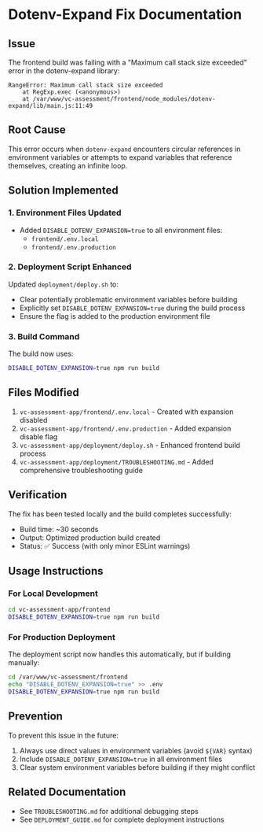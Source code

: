 # Dotenv-Expand Fix Documentation

## Issue

The frontend build was failing with a "Maximum call stack size exceeded" error in the dotenv-expand library:

```
RangeError: Maximum call stack size exceeded
    at RegExp.exec (<anonymous>)
    at /var/www/vc-assessment/frontend/node_modules/dotenv-expand/lib/main.js:11:49
```

## Root Cause

This error occurs when `dotenv-expand` encounters circular references in environment variables or attempts to expand variables that reference themselves, creating an infinite loop.

## Solution Implemented

### 1. Environment Files Updated

- Added `DISABLE_DOTENV_EXPANSION=true` to all environment files:
  - `frontend/.env.local`
  - `frontend/.env.production`

### 2. Deployment Script Enhanced

Updated `deployment/deploy.sh` to:

- Clear potentially problematic environment variables before building
- Explicitly set `DISABLE_DOTENV_EXPANSION=true` during the build process
- Ensure the flag is added to the production environment file

### 3. Build Command

The build now uses:

```bash
DISABLE_DOTENV_EXPANSION=true npm run build
```

## Files Modified

1. `vc-assessment-app/frontend/.env.local` - Created with expansion disabled
2. `vc-assessment-app/frontend/.env.production` - Added expansion disable flag
3. `vc-assessment-app/deployment/deploy.sh` - Enhanced frontend build process
4. `vc-assessment-app/deployment/TROUBLESHOOTING.md` - Added comprehensive troubleshooting guide

## Verification

The fix has been tested locally and the build completes successfully:

- Build time: ~30 seconds
- Output: Optimized production build created
- Status: ✅ Success (with only minor ESLint warnings)

## Usage Instructions

### For Local Development

```bash
cd vc-assessment-app/frontend
DISABLE_DOTENV_EXPANSION=true npm run build
```

### For Production Deployment

The deployment script now handles this automatically, but if building manually:

```bash
cd /var/www/vc-assessment/frontend
echo "DISABLE_DOTENV_EXPANSION=true" >> .env
DISABLE_DOTENV_EXPANSION=true npm run build
```

## Prevention

To prevent this issue in the future:

1. Always use direct values in environment variables (avoid `${VAR}` syntax)
2. Include `DISABLE_DOTENV_EXPANSION=true` in all environment files
3. Clear system environment variables before building if they might conflict

## Related Documentation

- See `TROUBLESHOOTING.md` for additional debugging steps
- See `DEPLOYMENT_GUIDE.md` for complete deployment instructions
